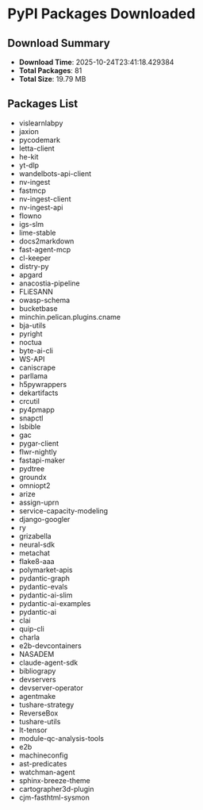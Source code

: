 # PyPI Packages Downloaded

## Download Summary
- **Download Time**: 2025-10-24T23:41:18.429384
- **Total Packages**: 81
- **Total Size**: 19.79 MB

## Packages List
- vislearnlabpy
- jaxion
- pycodemark
- letta-client
- he-kit
- yt-dlp
- wandelbots-api-client
- nv-ingest
- fastmcp
- nv-ingest-client
- nv-ingest-api
- flowno
- igs-slm
- lime-stable
- docs2markdown
- fast-agent-mcp
- cl-keeper
- distry-py
- apgard
- anacostia-pipeline
- FLiESANN
- owasp-schema
- bucketbase
- minchin.pelican.plugins.cname
- bja-utils
- pyright
- noctua
- byte-ai-cli
- WS-API
- caniscrape
- parllama
- h5pywrappers
- dekartifacts
- crcutil
- py4pmapp
- snapctl
- lsbible
- gac
- pygar-client
- flwr-nightly
- fastapi-maker
- pydtree
- groundx
- omniopt2
- arize
- assign-uprn
- service-capacity-modeling
- django-googler
- ry
- grizabella
- neural-sdk
- metachat
- flake8-aaa
- polymarket-apis
- pydantic-graph
- pydantic-evals
- pydantic-ai-slim
- pydantic-ai-examples
- pydantic-ai
- clai
- quip-cli
- charla
- e2b-devcontainers
- NASADEM
- claude-agent-sdk
- bibliograpy
- devservers
- devserver-operator
- agentmake
- tushare-strategy
- ReverseBox
- tushare-utils
- lt-tensor
- module-qc-analysis-tools
- e2b
- machineconfig
- ast-predicates
- watchman-agent
- sphinx-breeze-theme
- cartographer3d-plugin
- cjm-fasthtml-sysmon
